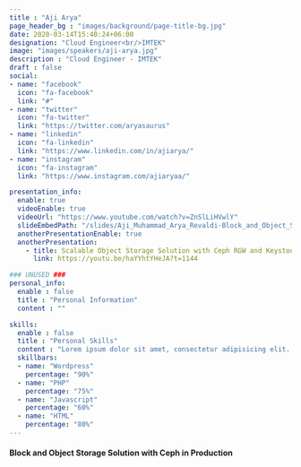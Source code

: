 ```yaml
---
title : "Aji Arya"
page_header_bg : "images/background/page-title-bg.jpg"
date: 2020-03-14T15:40:24+06:00
designation: "Cloud Engineer<br/>IMTEK"
image: "images/speakers/aji-arya.jpg"
description : "Cloud Engineer - IMTEK"
draft : false
social:
- name: "facebook"
  icon: "fa-facebook"
  link: "#"
- name: "twitter"
  icon: "fa-twitter"
  link: "https://twitter.com/aryasaurus"
- name: "linkedin"
  icon: "fa-linkedin"
  link: "https://www.linkedin.com/in/ajiarya/"
- name: "instagram"
  icon: "fa-instagram"
  link: "https://www.instagram.com/ajiaryaa/"

presentation_info:
  enable: true
  videoEnable: true
  videoUrl: "https://www.youtube.com/watch?v=ZnSlLiHVwlY"
  slideEmbedPath: "/slides/Aji_Muhammad_Arya_Revaldi-Block_and_Object_Storage_Solution_with_Ceph_in_Production.pdf" 
  anotherPresentationEnable: true
  anotherPresentation:
    - title: Scalable Object Storage Solution with Ceph RGW and Keystone (OpenStack Collaborate Meetup)
      link: https://youtu.be/haYYhtYHeJA?t=1144

### UNUSED ### 
personal_info:
  enable : false
  title : "Personal Information"
  content : ""

skills:
  enable : false
  title : "Personal Skills"
  content : "Lorem ipsum dolor sit amet, consectetur adipisicing elit. Excepturi explicabo suscipit deleniti voluptatum quos nostrum iure doloremque."
  skillbars:
  - name: "Wordpress"
    percentage: "90%"
  - name: "PHP"
    percentage: "75%"
  - name: "Javascript"
    percentage: "60%"
  - name: "HTML"
    percentage: "80%"
---
```

#### Block and Object Storage Solution with Ceph in Production
